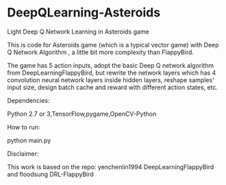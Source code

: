 # DeepQLearning-Asteroids
Light Deep Q Network Learning in Asteroids game

This is code for Asteroids game (which is a typical vector game) with Deep Q Network Algorithm , a little bit more complexity than FlappyBird. 

The game has 5 action inputs, adopt the basic Deep Q network algorithm from DeepLearningFlappyBird, but rewrite the network layers which has 4 convolution neural network layers inside hidden layers, reshape samples' input size, design batch cache and reward with different action states, etc.

Dependencies:

Python 2.7 or 3,TensorFlow,pygame,OpenCV-Python

How to run:

python main.py

Disclaimer:

This work is based on the repo: yenchenlin1994 DeepLearningFlappyBird
and floodsung DRL-FlappyBird
